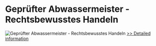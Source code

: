 # Geprüfter Abwassermeister - Rechtsbewusstes Handeln
![Geprüfter Abwassermeister - Rechtsbewusstes Handeln](https://mycommerce.akamaized.net/api/pimages/P300579750/BIG/300579750.JPG)
[>> Detailed information](https://secure.shareit.com/shareit/product.html?productid=300579750&affiliateid=200057808)